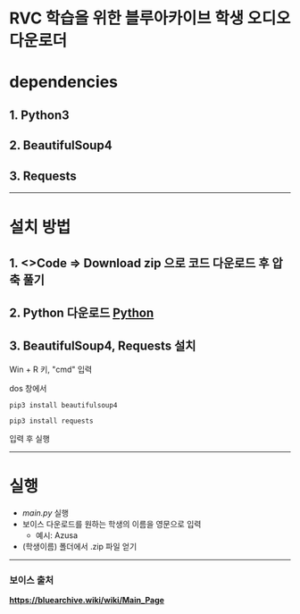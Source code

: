 RVC 학습을 위한 블루아카이브 학생 오디오 다운로더
===============================
# dependencies
## 1. Python3
## 2. BeautifulSoup4
## 3. Requests
- - -
# 설치 방법
## 1. <>Code => **Download zip** 으로 코드 다운로드 후 압축 풀기
## 2. Python 다운로드 [Python](https://www.python.org/ftp/python/3.11.4/python-3.11.4-amd64.exe)
## 3. BeautifulSoup4, Requests 설치
Win + R 키, "cmd" 입력


dos 창에서
```
pip3 install beautifulsoup4
```
```
pip3 install requests
```
입력 후 실행
- - -
# 실행
- *main.py* 실행
- 보이스 다운로드를 원하는 학생의 이름을 영문으로 입력
  + 예시: Azusa
- (학생이름) 폴더에서 .zip 파일 얻기

- - -

### 보이스 출처
__https://bluearchive.wiki/wiki/Main_Page__
